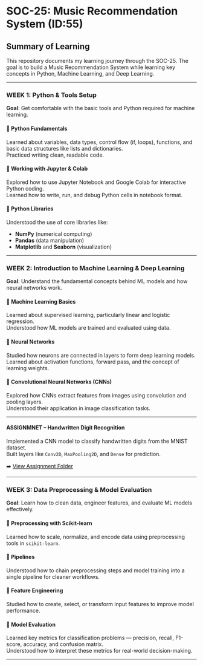# SOC-25: Music Recommendation System (ID:55)


## Summary of Learning

This repository documents my learning journey through the SOC-25. The goal is to build a Music Recommendation System while learning key concepts in Python, Machine Learning, and Deep Learning.

---

###  WEEK 1: Python & Tools Setup  
**Goal**: Get comfortable with the basic tools and Python required for machine learning.

#### 🔹 Python Fundamentals  
Learned about variables, data types, control flow (if, loops), functions, and basic data structures like lists and dictionaries.  
Practiced writing clean, readable code.

#### 🔹 Working with Jupyter & Colab  
Explored how to use Jupyter Notebook and Google Colab for interactive Python coding.  
Learned how to write, run, and debug Python cells in notebook format.

#### 🔹 Python Libraries  
Understood the use of core libraries like:  
- **NumPy** (numerical computing)  
- **Pandas** (data manipulation)  
- **Matplotlib** and **Seaborn** (visualization)

---

###  WEEK 2: Introduction to Machine Learning & Deep Learning  
**Goal**: Understand the fundamental concepts behind ML models and how neural networks work.

#### 🔹 Machine Learning Basics  
Learned about supervised learning, particularly linear and logistic regression.  
Understood how ML models are trained and evaluated using data.

#### 🔹 Neural Networks  
Studied how neurons are connected in layers to form deep learning models.  
Learned about activation functions, forward pass, and the concept of learning weights.

#### 🔹 Convolutional Neural Networks (CNNs)  
Explored how CNNs extract features from images using convolution and pooling layers.  
Understood their application in image classification tasks.

---

####  ASSIGNMNET – Handwritten Digit Recognition  
Implemented a CNN model to classify handwritten digits from the MNIST dataset.  
Built layers like `Conv2D`, `MaxPooling2D`, and `Dense` for prediction.

➡️ [View Assignment Folder](./assignment/)

---

###  WEEK 3: Data Preprocessing & Model Evaluation  
**Goal**: Learn how to clean data, engineer features, and evaluate ML models effectively.

#### 🔹 Preprocessing with Scikit-learn  
Learned how to scale, normalize, and encode data using preprocessing tools in `scikit-learn`.

#### 🔹 Pipelines  
Understood how to chain preprocessing steps and model training into a single pipeline for cleaner workflows.

#### 🔹 Feature Engineering  
Studied how to create, select, or transform input features to improve model performance.

#### 🔹 Model Evaluation  
Learned key metrics for classification problems — precision, recall, F1-score, accuracy, and confusion matrix.  
Understood how to interpret these metrics for real-world decision-making.

---
